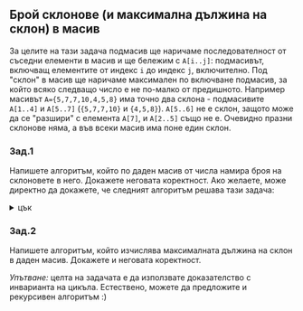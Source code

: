 ## Брой склонове (и максимална дължина на склон) в масив

За целите на тази задача подмасив ще наричаме последователност от съседни елементи в масив и ще бележим с `A[i..j]`: подмасивът, включващ елементите от индекс `i` до индекс `j`, включително. Под "склон" в масив ще наричаме максимален по включване подмасив, за който всяко следващо число е не по-малко от предишното. Например масивът `А={5,7,7,10,4,5,8}` има точно два склона - подмасивите `A[1..4]` и `A[5..7]` (`{5,7,7,10}` и `{4,5,8}`). `А[5..6]` не е склон, защото може да се "разшири" с елемента `А[7]`, и `A[2..5]` също не е. Очевидно празни склонове няма, а във всеки масив има поне един склон.

### Зад.1

Напишете алгоритъм, който по даден масив от числа намира броя на склоновете в него. Докажете неговата коректност.
Ако желаете, може директно да докажете, че следният алгоритъм решава тази задача:
<details>
  <summary>цък</summary>
  Slopes(A[1..n])<br>
  1. count <- 1<br>
  2. for i <- 2 to n<br>
  3. __if A[i] < A[i-1]<br>
  4. ____count <- count + 1<br>
  5. return count
</details>

### Зад.2
Напишете алгоритъм, който изчислява максималната дължина на склон в даден масив. Докажете и неговата коректност.

_Упътване:_ целта на задачата е да използвате доказателство с инварианта на цикъла. Естествено, можете да предложите и рекурсивен алгоритъм :)
